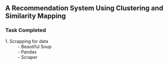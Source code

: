 ## A Recommendation System Using Clustering and Similarity Mapping
### Task Completed
<dl>
<dt>1. Scrapping for data</dt>
<dd>- Beautiful Soup</dd>
<dd>- Pandas</dd>
<dd>- Scraper</dd>
</dl>